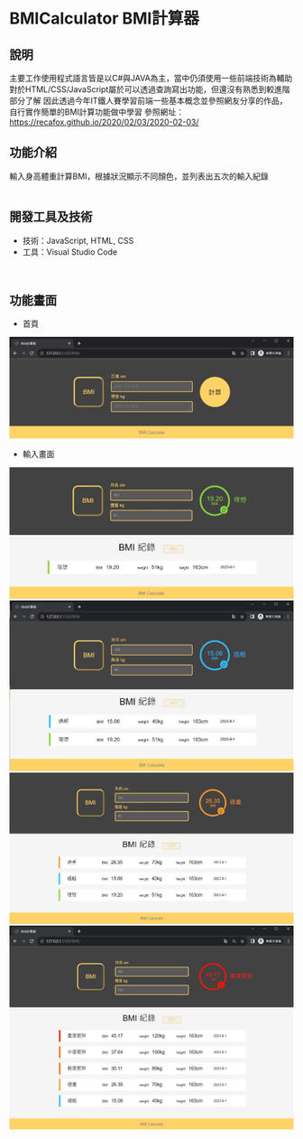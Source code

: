 # BMICalculator BMI計算器

## 說明
主要工作使用程式語言皆是以C#與JAVA為主，當中仍須使用一些前端技術為輔助
對於HTML/CSS/JavaScript屬於可以透過查詢寫出功能，但還沒有熟悉到較進階部分了解
因此透過今年IT鐵人賽學習前端一些基本概念並參照網友分享的作品，自行實作簡單的BMI計算功能做中學習
參照網址：https://recafox.github.io/2020/02/03/2020-02-03/
&nbsp;

## 功能介紹
輸入身高體重計算BMI，根據狀況顯示不同顏色，並列表出五次的輸入紀錄  
&nbsp;

## 開發工具及技術
- 技術：JavaScript, HTML, CSS
- 工具：Visual Studio Code
  
&nbsp;

## 功能畫面
- 首頁

![image](https://github.com/chp851125/BMICalculator/blob/main/readmeImage/index.jpg)

- 輸入畫面

![image](https://github.com/chp851125/BMICalculator/blob/main/readmeImage/input.jpg)
![image](https://github.com/chp851125/BMICalculator/blob/main/readmeImage/input2.jpg)
![image](https://github.com/chp851125/BMICalculator/blob/main/readmeImage/input3.jpg)
![image](https://github.com/chp851125/BMICalculator/blob/main/readmeImage/input4.jpg)
